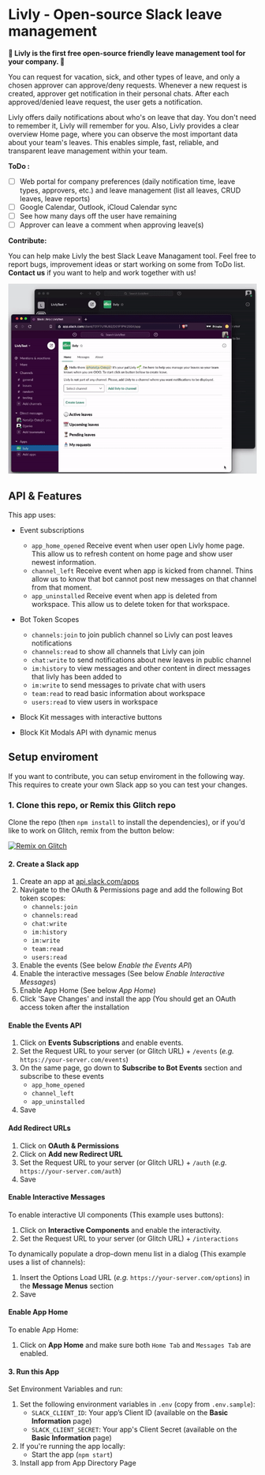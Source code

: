 
# Livly - Open-source Slack leave management

**🌱 Livly is the first free open-source friendly leave management tool for your company. 🌱**

You can request for vacation, sick, and other types of leave, and only a chosen approver can approve/deny requests. Whenever a new request is created, approver get notification in their personal chats. After each approved/denied leave request, the user gets a notification.

Livly offers daily notifications about who's on leave that day. You don't need to remember it, Livly will remember for you.
Also, Livly provides a clear overview Home page, where you can observe the most important data about your team's leaves.
This enables simple, fast, reliable, and transparent leave management within your team.

**ToDo :**
- [ ] Web portal for company preferences (daily notification time, leave types, approvers, etc.)
and leave management (list all leaves, CRUD leaves, leave reports)
- [ ] Google Calendar, Outlook, iCloud Calendar sync
- [ ] See how many days off the user have remaining
- [ ] Approver can leave a comment when approving leave(s)

**Contribute:**

You can help make Livly the best Slack Leave Managament tool. Feel free to report bugs, improvement ideas or start working on some from ToDo list. **Contact us** if you want to help and work together with us!

![Slack leave request flow](https://github.com/JankoLancer/livly/blob/main/images/flow.gif)

## API & Features

This app uses:
- Event subscriptions
    - `app_home_opened` Receive event when user open Livly home page. This allow us to refresh content on home page and show user newest information. 
    - `channel_left` Receive event when app is kicked from channel. Thins allow us to know that bot cannot post new messages on that channel from that moment.
    - `app_uninstalled` Receive event when app is deleted from workspace. This allow us to delete token for that workspace.
    
 - Bot Token Scopes
    - `channels:join` to join publich channel so Livly can post leaves notifications
    - `channels:read` to show all channels that Livly can join
    - `chat:write` to send notifications about new leaves in public channel
    - `im:history` to view messages and other content in direct messages that livly has been added to 
    - `im:write` to send messages to private chat with users 
    - `team:read` to read basic information about workspace
    - `users:read` to view users in workspace
- Block Kit messages with interactive buttons
- Block Kit Modals API with dynamic menus

## Setup enviroment	
If you want to contribute, you can setup enviroment in the following way. This requires to create your own Slack app so you can test your changes.

### 1. Clone this repo, or Remix this Glitch repo

Clone the repo (then `npm install` to install the dependencies), or if you'd like to work on Glitch, remix from the button below:

[![Remix on Glitch](https://cdn.glitch.com/2703baf2-b643-4da7-ab91-7ee2a2d00b5b%2Fremix-button.svg)](https://glitch.com/edit/#!/remix/cumbersome-rowan-henley)

#### 2. Create a Slack app

1. Create an app at [api.slack.com/apps](https://api.slack.com/apps)
2. Navigate to the OAuth & Permissions page and add the following Bot token scopes:
    - `channels:join`
    - `channels:read`
    - `chat:write`
    - `im:history`
    - `im:write`
    - `team:read`
    - `users:read`
3. Enable the events (See below *Enable the Events API*)
4. Enable the interactive messages (See below *Enable Interactive Messages*)
5. Enable App Home (See below *App Home*)
6. Click 'Save Changes' and install the app (You should get an OAuth access token after the installation

#### Enable the Events API
1. Click on **Events Subscriptions** and enable events.
2. Set the Request URL to your server (or Glitch URL) + `/events` (*e.g.* `https://your-server.com/events`)
3. On the same page, go down to **Subscribe to Bot Events** section and subscribe to these events 
    - `app_home_opened`
    - `channel_left`
    - `app_uninstalled`
4. Save

#### Add Redirect URLs
1. Click on **OAuth & Permissions**
2. Click on **Add new Redirect URL**
3. Set the Request URL to your server (or Glitch URL) + `/auth` (*e.g.* `https://your-server.com/auth`) 
4. Save

#### Enable Interactive Messages

To enable interactive UI components (This example uses buttons):

1. Click on **Interactive Components** and enable the interactivity.
2. Set the Request URL to your server (or Glitch URL) + `/interactions`

To dynamically populate a drop-down menu list in a dialog (This example uses a list of channels):

1. Insert the Options Load URL (*e.g.* `https://your-server.com/options`) in the **Message Menus** section
2. Save

#### Enable App Home

To enable App Home:

1. Click on **App Home** and make sure both `Home Tab` and `Messages Tab` are enabled.

#### 3. Run this App
Set Environment Variables and run:

1. Set the following environment variables in `.env` (copy from `.env.sample`):
    * `SLACK_CLIENT_ID`: Your app’s Client ID (available on the **Basic Information** page)
    * `SLACK_CLIENT_SECRET`: Your app's Client Secret (available on the **Basic Information** page)
2. If you're running the app locally:
    * Start the app (`npm start`)
3. Install app from App Directory Page